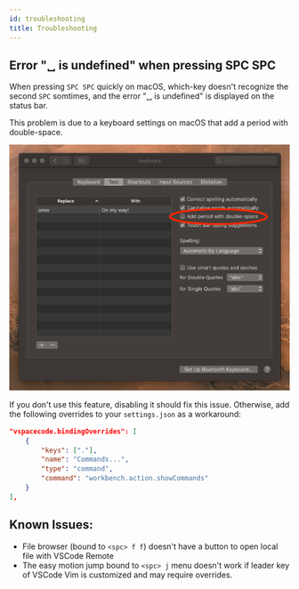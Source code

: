 ```yaml
---
id: troubleshooting
title: Troubleshooting
---
```


## Error "␣ is undefined" when pressing SPC SPC

When pressing `SPC SPC` quickly on macOS, which-key doesn't recognize the second `SPC` somtimes, and the error "␣ is undefined" is displayed on the status bar.

This problem is due to a keyboard settings on macOS that add a period with double-space.

![Mac keyboard preferences](/img/docs/mac_double_space.png)

If you don't use this feature, disabling it should fix this issue. Otherwise, add the following overrides to your `settings.json` as a workaround:

```json
"vspacecode.bindingOverrides": [
    {
        "keys": ["."],
        "name": "Commands...",
        "type": "command",
        "command": "workbench.action.showCommands"
    }
],
```

## Known Issues:
- File browser (bound to `<spc> f f`) doesn't have a button to open local file with VSCode Remote
- The easy motion jump bound to `<spc> j` menu doesn't work if leader key of VSCode Vim is customized and may require overrides.

